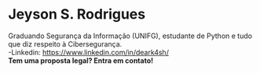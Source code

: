 # Jeyson S. Rodrigues
Graduando Segurança da Informação (UNIFG), estudante de Python e tudo que diz respeito à Cibersegurança. <br>
-Linkedin: https://www.linkedin.com/in/deark4sh/ <br>
**Tem uma proposta legal? Entra em contato!**
